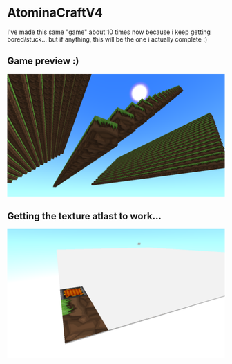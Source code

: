 # AtominaCraftV4

I've made this same "game" about 10 times now because i keep getting bored/stuck... but if anything, this will be the one i actually complete :)

## Game preview :)
![](AtominaCraftV4_2022-03-19_09.46.46.png)

## Getting the texture atlast to work...
![](AtominaCraftV4_2022-03-18_17.02.48.png)
